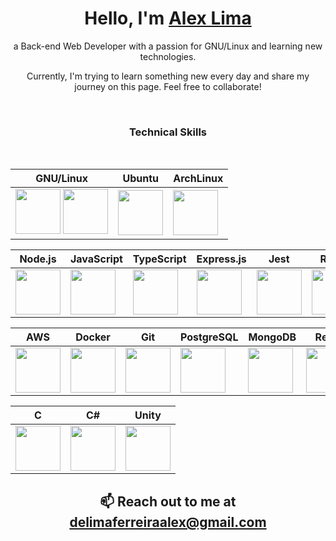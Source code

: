 <h1 align="center">Hello, I'm <a href="https://github.com/luminahi">Alex Lima</a></h1>
<p align="center">a Back-end Web Developer with a passion for GNU/Linux and learning new technologies.</p>
<p align="center">Currently, I'm trying to learn something new every day and share my journey on this page. Feel free to collaborate!</p>

<br/>

<h3 align="center">Technical Skills</h3>

<br/>

<div align="center">

| GNU/Linux | Ubuntu | ArchLinux |
| -------------- | -------------- | -------------- |
| <img height="72" width="72" src="https://cdn.simpleicons.org/gnu/#A42E2B" />  <img height="72" width="72" src="https://cdn.simpleicons.org/linux/#FCC624" /> | <img height="72" width="72" src="https://cdn.simpleicons.org/ubuntu/#E95420" /> | <img height="72" width="72" src="https://cdn.simpleicons.org/archlinux/#1793D1"/> |

</div>

<div align="center">

| Node.js | JavaScript| TypeScript | Express.js | Jest | React |
| ------------- | -------------- | -------------- | -------------- | -------------- | -------------- |
| <img height="72" width="72" src="https://cdn.simpleicons.org/nodedotjs/#339933" /> | <img height="72" width="72" src="https://cdn.simpleicons.org/javascript/#F7DF1E" /> | <img height="72" width="72" src="https://cdn.simpleicons.org/typescript/#3178C6" /> | <img height="72" width="72" src="https://cdn.simpleicons.org/express/black/white" /> | <img height="72" width="72" src="https://cdn.simpleicons.org/jest/#C21325" /> | <img height="72" width="72" src="https://cdn.simpleicons.org/react/#61DAFB" />

</div>

<div align="center">

| AWS | Docker | Git | PostgreSQL | MongoDB | Redis | RabbitMQ |
| ------------- | -------------- | -------------- | -------------- | -------------- | -------------- |  -------------- |
| <img height="72" width="72" src="https://cdn.simpleicons.org/amazonwebservices/#232F3E" /> |<img height="72" width="72" src="https://cdn.simpleicons.org/docker/#2496ED" /> |<img height="72" width="72" src="https://cdn.simpleicons.org/git/#F05032" /> | <img height="72" width="72" src="https://cdn.simpleicons.org/postgresql/#4169E1" /> |  <img height="72" width="72" src="https://cdn.simpleicons.org/mongodb/#47A248" /> | <img height="72" width="72" src="https://cdn.simpleicons.org/redis/#DC382D" /> | <img height="72" width="72" src="https://cdn.simpleicons.org/rabbitmq/#FF6600" />

</div>

<div align="center">

| C | C# | Unity |
| ------------- | -------------- | -------------- |
| <img height="72" width="72" src="https://cdn.simpleicons.org/c/#A8B9CC" /> | <img height="72" width="72" src="https://cdn.simpleicons.org/csharp/#512BD4" /> | <img height="72" width="72" src="https://cdn.simpleicons.org/unity/black/white" />

</div>
  
<footer>
  <h2 align="center">📫 Reach out to me at <a href=".">delimaferreiraalex@gmail.com</a></h2>
</footer>

